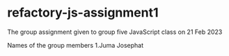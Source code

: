 # refactory-js-assignment1
The group assignment given to group five JavaScript class on 21 Feb 2023 

Names of the group members
1.Juma Josephat
